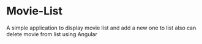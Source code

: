 # Movie-List
A simple application to display movie list and add a new one to list also can delete movie from list using Angular
